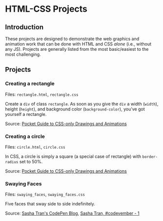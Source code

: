 # HTML-CSS Projects
## Introduction
These projects are designed to demonstrate the web graphics and animation work that can be done with HTML and CSS *alone* (i.e., without any JS). Projects are generally listed from the most basic/easiest to the most challenging.

## Projects
### Creating a rectangle
Files: `rectangle.html`, `rectangle.css`

Create a `div` of class `rectangle`. As soon as you give the `div` a width (`width`), height (`height`), and background color (`background-color`), you&rsquo;ve got yourself a rectangle.

Source: [Pocket Guide to CSS-only Drawings and Animations](https://journal.helabs.com/pocket-guide-to-css-only-drawings-and-animations-781470436ecc?imm_mid=0edae8#.lcfjfqu9d)

### Creating a circle
Files: `circle.html`, `circle.css`

In CSS, a circle is simply a square (a special case of rectangle) with `border-radius` set to 50%.

Source: [Pocket Guide to CSS-only Drawings and Animations](https://journal.helabs.com/pocket-guide-to-css-only-drawings-and-animations-781470436ecc?imm_mid=0edae8#.lcfjfqu9d)

### Swaying Faces
Files: `swaying_faces`, `swaying_faces.css`

Five faces that sway side to side indefinitely.

Source: [Sasha Tran's CodePen Blog](https://blog.prototypr.io/how-i-started-drawing-css-images-3fd878675c89#.aa6bq2aez), [Sasha Tran, #codevember - 1](http://codepen.io/sashatran/pen/WGVGVx)
